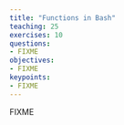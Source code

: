 ```yaml
---
title: "Functions in Bash"
teaching: 25 
exercises: 10
questions:
- FIXME
objectives:
- FIXME
keypoints:
- FIXME
---
```


FIXME
